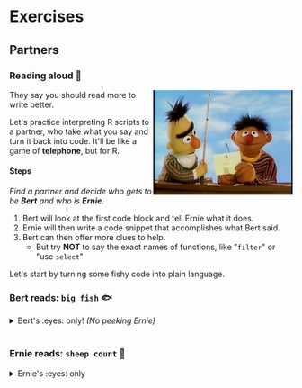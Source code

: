 # Exercises


## Partners

### Reading aloud :book: 

<img src="../../images/bert_ernie.jpg" width=248 align="right" />

They say you should read more to write better.  

Let's practice interpreting R scripts to a partner, who take what you say and turn it back into code. It'll be like a game of **telephone**, but for R.

#### Steps

_Find a partner and decide who gets to be **Bert** and who is **Ernie**._

1. Bert will look at the first code block and tell Ernie what it does.
1. Ernie will then write a code snippet that accomplishes what Bert said.
1. Bert can then offer more clues to help.
    - But try **NOT** to say the exact names of functions, like "`filter`" or "use `select`"

Let's start by turning some fishy code into plain language.

### Bert reads: `big fish` :fish:

<details>

<summary> Bert's :eyes: only!  <i> (No peeking Ernie)</i> </summary>
    
```r

library(readr)

fishes <- read_csv("lake_superior_fish.csv")

names(big_fishes)

nrow(fishes)
 
big_fishes <- filter(fishes, length > 20)

nrow(big_fishes)

```

<details>

**<summary> Example reading  </summary>**

> *Load the package "readr".  
> Then read in the Lake Superior fish data stored in a .csv file and name the data "fishes".   
> View the column names in the fishes data.  
> Count the number of fish.  
> Create a new table called "big_fishes" that contains only the fish with a length longer than 20 inches.  
> Finally, count the number of big fish.*  

</details></details>

<br>

### Ernie reads: `sheep count` :sheep:

<details>

<summary> Ernie's :eyes: only </summary>
    
    
> *Load the package "ggplot2".  
> Create a new variable named "asleep" and set it to false.  
> Create a new variable named "n_sheep" and assign it a value of 3.    
> Create a vector called "names" that contains the 3 text values: "Shrek", "Dolly", & "Beetlejuice". 
> Create a data frame called "my_sheep" with 2 columns: sheep_name that contains the "names" vector above, and "characters" that contains the number of characters in each name.
> Make a gg-scatterplot of my_sheep, with the sheep names along the x-axis and the character length as the y-axis
> Give the plot the title "My sheep names say it all"*


<details> <summary> Example code </summary>
 
```r

library(ggplot2)

asleep <- FALSE

n_sheep <- 3

names <- c("Shrek", "Dolly", "Beetlejuice")

my_sheep <- data.frame(sheep_name = names, characters = nchar(names))

ggplot(my_sheep, aes(x = names, y = characters)) +
     geom_point()
 
``` 

</details>
</details>
